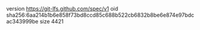 version https://git-lfs.github.com/spec/v1
oid sha256:6aa214b1b6e858f73bd8ccd85c688b522cb6832b8be6e874e97bdcac343999be
size 4421
